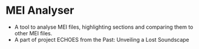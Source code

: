 # MEI Analyser

- A tool to analyse MEI files, highlighting sections and comparing them to other MEI files.
- A part of project ECHOES from the Past: Unveiling a Lost Soundscape
